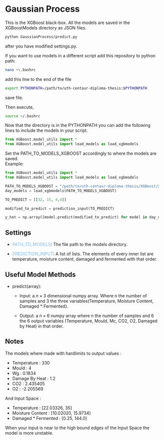 # Gaussian Process

This is the XGBoost black-box. All the models are saved in the XGBoostModels directory as JSON files.

``` bash
python GaussianProcess/predict.py
```

after you have modified settings.py.

If you want to use models in a different script add this repository to python path:

```bash
nano ~\.bashrc
```

add this line to the end of the file

```bash
export PYTHONPATH=/path/to/uth-centaur-diploma-thesis:$PYTHONPATH
```

save file.

Then execute,

```bash
source ~/.bashrc
```

Now that the directory is in the PYTHONPATH you can add the following lines to include the models in your script.

```python
from XGBoost.model_utils import *
from XGBoost.model_utils import load_models as load_xgbmodels
```

Set the PATH_TO_MODELS_XGBOOST accordingly to where the models are saved.  
Example:

```python
from XGBoost.model_utils import *
from XGBoost.model_utils import load_models as load_xgbmodels

PATH_TO_MODELS_XGBOOST = "/path/to/uth-centaur-diploma-thesis/XGBoost/XGBoostModels/"
day_models = load_xgbmodels(PATH_TO_MODELS_XGBOOST)

TO_PREDICT = [[32, 15, 4,4]]

modified_to_predict = prediction_input(TO_PREDICT)

y_hat = np.array([model.predict(modified_to_predict) for model in day_models])
```

## Settings

- <span style="color:#7CB9E8">PATH_TO_MODELS</span>: The file path to the models directory.

- <span style="color:#7CB9E8">PREDICTION_INPUT</span>: A list of lists. The elements of every inner list are temperature, moisture content, damaged and fermented with that order.

## Useful Model Methods

- predict(array):

  - Input: a $n \times 3$ dimensional numpy array. Where n the number of samples and 3 the three variables(Temperature, Moisture Content, Damaged * Fermented).

  - Output: a $n \times 6$ numpy array where n the number of samples and 6 the 6 output variables (Temperature, Mould, Mc, CO2, O2, Damaged by Heat) in that order.

## Notes

The models where made with hardlimits to output values :

- Temperature : 330
- Mould : 4
- Wg : 0.1834
- Damage By Heat : 1.2
- CO2 : 2.435405
- O2 : -2.205569

And Input Space :

- Temperature : [22.03326, 35]
- Moisture Content : [10.02020, 15.9734]
- Damaged * Fermented : [0.25, 144.0]

When your input is near to the high bound edges of the Input Space the model is more unstable.
